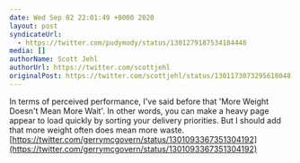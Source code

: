 ```yaml
---
date: Wed Sep 02 22:01:49 +0000 2020
layout: post
syndicateUrl:
  - https://twitter.com/pudymody/status/1301279187534184448
media: []
authorName: Scott Jehl
authorUrl: https://twitter.com/scottjehl
originalPost: https://twitter.com/scottjehl/status/1301173073295618048
---
```

In terms of perceived performance, I've said before that 'More Weight Doesn't Mean More Wait'. In other words, you can make a heavy page appear to load quickly by sorting your delivery priorities. But I should add that more weight often does mean more waste. [https://twitter.com/gerrymcgovern/status/1301093367351304192](https://twitter.com/gerrymcgovern/status/1301093367351304192)

